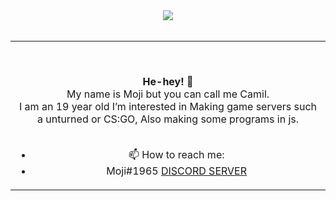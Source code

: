 <div align="center">
<img src="https://i.imgur.com/p5hLXPg.gif">
<br><br>
<table width="100%">
<td width="50%">
<div align="center">

  
&nbsp;<p align="center">
<b>He-hey! 👋</b><br>
My name is Moji but you can call me Camil.<br>
I am an 19 year old I’m interested in Making game servers such a unturned or CS:GO, Also making some programs in js.<br><br>
















- 📫 How to reach me:
- Moji#1965
[DISCORD SERVER](https://dsc.gg/legendsnetwork)

